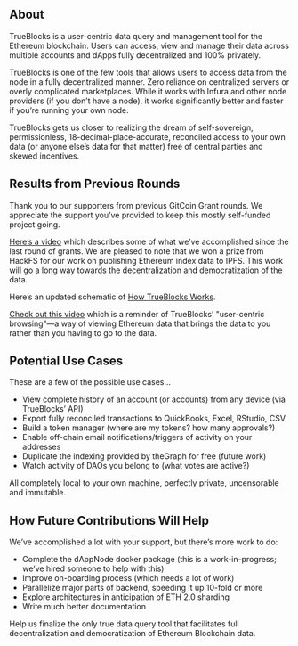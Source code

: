 ## About

TrueBlocks is a user-centric data query and management tool for the Ethereum blockchain. Users can access, view and manage their data across multiple accounts and dApps fully decentralized and 100% privately.

TrueBlocks is one of the few tools that allows users to access data from the node in a fully decentralized manner. Zero reliance on centralized servers or overly complicated marketplaces. While it works with Infura and other node providers (if you don’t have a node), it works significantly better and faster if you’re running your own node.

TrueBlocks gets us closer to realizing the dream of self-sovereign, permissionless, 18-decimal-place-accurate, reconciled access to your own data (or anyone else’s data for that matter) free of central parties and skewed incentives.

## Results from Previous Rounds

Thank you to our supporters from previous GitCoin Grant rounds. We appreciate the support you’ve provided to keep this mostly self-funded project going. 

[Here’s a video](https://www.youtube.com/watch?v=gqqgPfCvCAQ) which describes some of what we’ve accomplished since the last round of grants. We are pleased to note that we won a prize from HackFS for our work on publishing Ethereum index data to IPFS. This work will go a long way towards the decentralization and democratization of the data.

Here’s an updated schematic of [How TrueBlocks Works](https://drive.google.com/file/d/1hVFSmoy6kMRPSkwg6zZG47fxgUKVxwbc/view).

[Check out this video](https://www.youtube.com/watch?v=IFbH010A-QA) which is a reminder of TrueBlocks’ "user-centric browsing"—a way of viewing Ethereum data that brings the data to you rather than you having to go to the data.

## Potential Use Cases

These are a few of the possible use cases...

- View complete history of an account (or accounts) from any device (via TrueBlocks’ API)
- Export fully reconciled transactions to QuickBooks, Excel, RStudio, CSV
- Build a token manager (where are my tokens? how many approvals?)
- Enable off-chain email notifications/triggers of activity on your addresses
- Duplicate the indexing provided by theGraph for free (future work)
- Watch activity of DAOs you belong to (what votes are active?)

All completely local to your own machine, perfectly private, uncensorable and immutable.

## How Future Contributions Will Help

We’ve accomplished a lot with your support, but there’s more work to do:

- Complete the dAppNode docker package (this is a work-in-progress; we’ve hired someone to help with this)
- Improve on-boarding process (which needs a lot of work)
- Parallelize major parts of backend, speeding it up 10-fold or more
- Explore architectures in anticipation of ETH 2.0 sharding
- Write much better documentation

Help us finalize the only true data query tool that facilitates full decentralization and democratization of Ethereum Blockchain data. 
